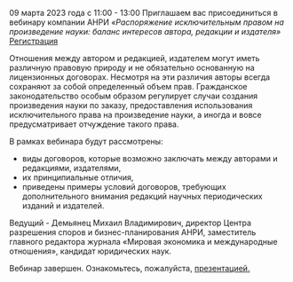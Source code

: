 09 марта 2023 года с 11:00 - 13:00
Приглашаем вас присоединиться в вебинару компании АНРИ
_«Распоряжение исключительным правом на произведение науки: баланс интересов автора, редакции и издателя»_   [Регистрация](https://events.webinar.ru/60588279/729525345)

Отношения между автором и редакцией, издателем могут иметь различную правовую природу и не обязательно основанную на лицензионных договорах. Несмотря на эти различия авторы всегда сохраняют за собой определенный объем прав. Гражданское законодательство особым образом регулирует случаи создания произведения науки по заказу, предоставления использования исключительного права на произведение науки, а иногда и вовсе предусматривает отчуждение такого права.

В рамках вебинара будут рассмотрены:
*   виды договоров, которые возможно заключать между авторами и редакциями, издателями,
*   их принципиальные отличия,
*   приведены примеры условий договоров, требующих дополнительного внимания редакций научных периодических изданий и издателей.

Ведущий - Демьянец Михаил Владимирович, директор Центра разрешения споров и бизнес-планирования АНРИ, заместитель главного редактора журнала «Мировая экономика и международные отношения», кандидат юридических наук.

Вебинар завершен. Ознакомьтесь, пожалуйста, [презентацией.](</more/vebinar_Rasporjazhenie _IP_2023.03.09.pdf>)
